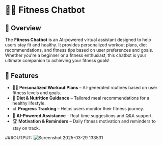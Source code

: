 
# 🏋️‍♂️ Fitness Chatbot

## 📌 Overview
The **Fitness Chatbot** is an AI-powered virtual assistant designed to help users stay fit and healthy. It provides personalized workout plans, diet recommendations, and fitness tips based on user preferences and goals. Whether you're a beginner or a fitness enthusiast, this chatbot is your ultimate companion to achieving your fitness goals!

## 🚀 Features
- 🏃‍♂️ **Personalized Workout Plans** – AI-generated routines based on user fitness levels and goals.
- 🍎 **Diet & Nutrition Guidance** – Tailored meal recommendations for a healthy lifestyle.
- 📊 **Progress Tracking** – Helps users monitor their fitness journey.
- 🤖 **AI-Powered Assistance** – Real-time suggestions and Q&A support.
- 🏆 **Motivation & Reminders** – Daily fitness motivation and reminders to stay on track.

###OUTPUT:
![Screenshot 2025-03-29 133531](https://github.com/user-attachments/assets/5b246bdd-e558-41ec-820f-0f04dc34f605)
